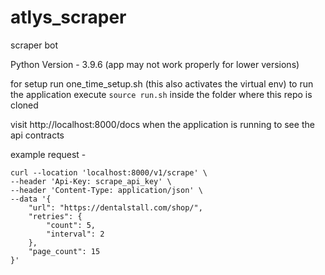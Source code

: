 # atlys_scraper
scraper bot 

Python Version - 3.9.6 (app may not work properly for lower versions)

for setup run one_time_setup.sh (this also activates the virtual env)
to run the application execute `source run.sh` inside the folder where this repo is cloned

visit http://localhost:8000/docs when the application is running to see the api contracts


example request - 
```
curl --location 'localhost:8000/v1/scrape' \
--header 'Api-Key: scrape_api_key' \
--header 'Content-Type: application/json' \
--data '{
    "url": "https://dentalstall.com/shop/",
    "retries": {
        "count": 5,
        "interval": 2
    },
    "page_count": 15
}'
```
